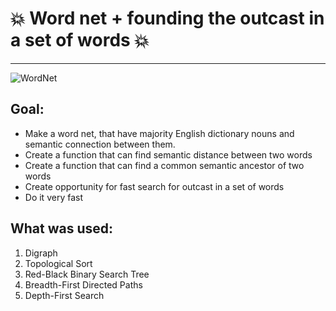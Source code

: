 # :collision: Word net + founding the outcast in a set of words :collision:
---
![WordNet](https://coursera.cs.princeton.edu/algs4/assignments/wordnet/wordnet-event.png)
## Goal:
*    Make a word net, that have majority English dictionary nouns and semantic connection between them.
*    Create a function that can find semantic distance between two words
*    Create a function that can find a common semantic ancestor of two words
*    Create opportunity for fast search for outcast in a set of words
*    Do it very fast
## What was used:
1.    Digraph
2.    Topological Sort
3.    Red-Black Binary Search Tree
4.    Breadth-First Directed Paths
5.    Depth-First Search
